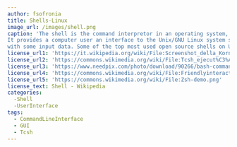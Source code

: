 ```yaml
---
author: fsofronia
title: Shells-Linux
image_url: /images/shell.png
caption: 'The shell is the command interpretor in an operating system, it is a program that executes other programs. 
It provides a computer user an interface to the Unix/GNU Linux system so that the user can run different commands or utilities/tools
with some input data. Some of the top most used open source shells on Unix/GNU Linux: tcsh, bash, zsh, ksh, fish.'
license_url1: 'https://it.wikipedia.org/wiki/File:Screenshot_della_Korn_shell.png'
license_url2: 'https://commons.wikimedia.org/wiki/File:Tcsh_ejecut%C3%A1ndose_en_escritorio_Mac_OSX.png'
license_url3: 'https://www.needpix.com/photo/download/90266/bash-command-line-linux-shell-terminal-free-vector-graphics-free-pictures-free-photos-free-images'
license_url4: 'https://commons.wikimedia.org/wiki/File:Friendlyinteractiveshell.png'
license_url5: 'https://commons.wikimedia.org/wiki/File:Zsh-demo.png'
license_text: Shell - Wikipedia
categories:
  -Shell
  -UserInterface
tags:
  - CommandLineInterface
  - GUI
  - Tcsh
---
```

